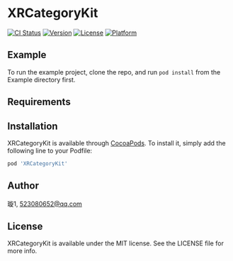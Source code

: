 # XRCategoryKit

[![CI Status](https://img.shields.io/travis/璇1/XRCategoryKit.svg?style=flat)](https://travis-ci.org/璇1/XRCategoryKit)
[![Version](https://img.shields.io/cocoapods/v/XRCategoryKit.svg?style=flat)](https://cocoapods.org/pods/XRCategoryKit)
[![License](https://img.shields.io/cocoapods/l/XRCategoryKit.svg?style=flat)](https://cocoapods.org/pods/XRCategoryKit)
[![Platform](https://img.shields.io/cocoapods/p/XRCategoryKit.svg?style=flat)](https://cocoapods.org/pods/XRCategoryKit)

## Example

To run the example project, clone the repo, and run `pod install` from the Example directory first.

## Requirements

## Installation

XRCategoryKit is available through [CocoaPods](https://cocoapods.org). To install
it, simply add the following line to your Podfile:

```ruby
pod 'XRCategoryKit'
```

## Author

璇1, 523080652@qq.com

## License

XRCategoryKit is available under the MIT license. See the LICENSE file for more info.
